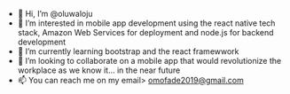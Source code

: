- 👋 Hi, I’m @oluwaloju
- 👀 I’m interested in mobile app development using the react native tech stack, Amazon Web Services for deployment and node.js for backend development
- 🌱 I’m currently learning bootstrap and the react framewwork
- 💞️ I’m looking to collaborate on a mobile app that would revolutionize the workplace as we know it... in the near future
- 📫 You can reach me on my email> omofade2019@gmail.com

<!---
oluwaloju/oluwaloju is a ✨ special ✨ repository because its `README.md` (this file) appears on your GitHub profile.
You can click the Preview link to take a look at your changes.
--->
